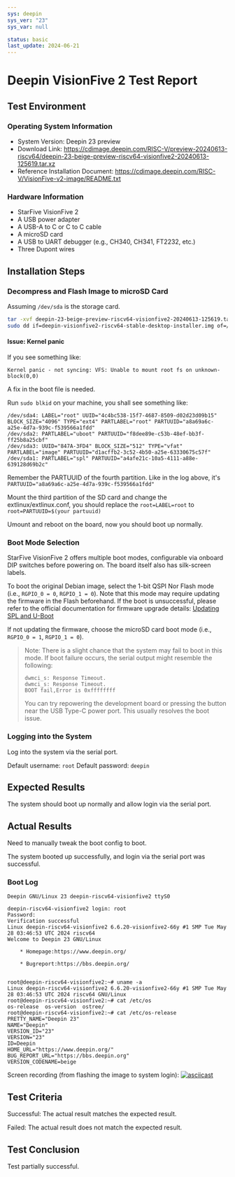 ```yaml
---
sys: deepin
sys_ver: "23"
sys_var: null

status: basic
last_update: 2024-06-21
---
```


# Deepin VisionFive 2 Test Report

## Test Environment

### Operating System Information

- System Version: Deepin 23 preview
- Download Link: https://cdimage.deepin.com/RISC-V/preview-20240613-riscv64/deepin-23-beige-preview-riscv64-visionfive2-20240613-125619.tar.xz
- Reference Installation Document: https://cdimage.deepin.com/RISC-V/VisionFive-v2-image/README.txt

### Hardware Information

- StarFive VisionFive 2
- A USB power adapter
- A USB-A to C or C to C cable
- A microSD card
- A USB to UART debugger (e.g., CH340, CH341, FT2232, etc.)
- Three Dupont wires

## Installation Steps

### Decompress and Flash Image to microSD Card

Assuming `/dev/sda` is the storage card.

```bash
tar -xvf deepin-23-beige-preview-riscv64-visionfive2-20240613-125619.tar.xz
sudo dd if=deepin-visionfive2-riscv64-stable-desktop-installer.img of=/dev/sda bs=1M status=progress
```

#### Issue: Kernel panic

If you see something like:
```log
Kernel panic - not syncing: VFS: Unable to mount root fs on unknown-block(0,0)
```

A fix in the boot file is needed. 

Run `sudo blkid` on your machine, you shall see something like:
```log
/dev/sda4: LABEL="root" UUID="4c4bc538-15f7-4687-8509-d02d23d09b15" BLOCK_SIZE="4096" TYPE="ext4" PARTLABEL="root" PARTUUID="a8a69a6c-a25e-4d7a-939c-f539566a1fdd"
/dev/sda2: PARTLABEL="uboot" PARTUUID="f8dee89e-c53b-48ef-bb3f-ff25b8a25cbf"
/dev/sda3: UUID="847A-3FD4" BLOCK_SIZE="512" TYPE="vfat" PARTLABEL="image" PARTUUID="d1acffb2-3c52-4b50-a25e-63330675c57f"
/dev/sda1: PARTLABEL="spl" PARTUUID="a4afe21c-10a5-4111-a88e-639128d69b2c"
```

Remember the PARTUUID of the fourth partition. Like in the log above, it's `PARTUUID="a8a69a6c-a25e-4d7a-939c-f539566a1fdd"`

Mount the third partition of the SD card and change the extlinux/extlinux.conf, you should replace the `root=LABEL=root` to `root=PARTUUID=$(your partuuid)`

Umount and reboot on the board, now you should boot up normally.

### Boot Mode Selection

StarFive VisionFive 2 offers multiple boot modes, configurable via onboard DIP switches before powering on. The board itself also has silk-screen labels.

To boot the original Debian image, select the 1-bit QSPI Nor Flash mode (i.e., `RGPIO_0 = 0`, `RGPIO_1 = 0`). Note that this mode may require updating the firmware in the Flash beforehand. If the boot is unsuccessful, please refer to the official documentation for firmware upgrade details: [Updating SPL and U-Boot](https://doc.rvspace.org/VisionFive2/Quick_Start_Guide/VisionFive2_QSG/spl_u_boot_0.html)

If not updating the firmware, choose the microSD card boot mode (i.e., `RGPIO_0 = 1`, `RGPIO_1 = 0`).

> Note: There is a slight chance that the system may fail to boot in this mode. If boot failure occurs, the serial output might resemble the following:
>
>```log
>dwmci_s: Response Timeout.                                                                                            
>dwmci_s: Response Timeout.                                                                                            
>BOOT fail,Error is 0xffffffff
>```
>
> You can try repowering the development board or pressing the button near the USB Type-C power port. This usually resolves the boot issue.

### Logging into the System

Log into the system via the serial port.

Default username: `root`
Default password: `deepin`

## Expected Results

The system should boot up normally and allow login via the serial port.

## Actual Results

Need to manually tweak the boot config to boot.

The system booted up successfully, and login via the serial port was successful.

### Boot Log

```log
Deepin GNU/Linux 23 deepin-riscv64-visionfive2 ttyS0

deepin-riscv64-visionfive2 login: root
Password:
Verification successful
Linux deepin-riscv64-visionfive2 6.6.20-visionfive2-66y #1 SMP Tue May 28 03:46:53 UTC 2024 riscv64
Welcome to Deepin 23 GNU/Linux

    * Homepage:https://www.deepin.org/

    * Bugreport:https://bbs.deepin.org/


root@deepin-riscv64-visionfive2:~# uname -a
Linux deepin-riscv64-visionfive2 6.6.20-visionfive2-66y #1 SMP Tue May 28 03:46:53 UTC 2024 riscv64 GNU/Linux
root@deepin-riscv64-visionfive2:~# cat /etc/os
os-release  os-version  ostree/     
root@deepin-riscv64-visionfive2:~# cat /etc/os-release 
PRETTY_NAME="Deepin 23"
NAME="Deepin"
VERSION_ID="23"
VERSION="23"
ID=Deepin
HOME_URL="https://www.deepin.org/"
BUG_REPORT_URL="https://bbs.deepin.org"
VERSION_CODENAME=beige

```

Screen recording (from flashing the image to system login):
[![asciicast](https://asciinema.org/a/oZhyQXdhDgf2uzT8EZSshqcim.svg)](https://asciinema.org/a/oZhyQXdhDgf2uzT8EZSshqcim)

## Test Criteria

Successful: The actual result matches the expected result.

Failed: The actual result does not match the expected result.

## Test Conclusion

Test partially successful.
